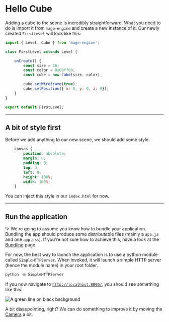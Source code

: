 # Hello Cube

Adding a cube to the scene is incredibly straightforward. What you need to do is import it from `mage-engine` and create a new instance of it. Our newly created `FirstLevel` will look like this:

```js
import { Level, Cube } from 'mage-engine';

class FirstLevel extends Level {

    onCreate() {
        const size = 10;
        const color = 0x00ff00;
        const cube = new Cube(size, color);

        cube.setWireframe(true);
        cube.setPosition({ x: 0, y: 0, z: 0});
    }
}

export default FirstLevel;
```

---

## A bit of style first

Before we add anything to our new scene, we should add some style.

```css
    canvas {
        position: absolute;
        margin: 0;
        padding: 0;
        top: 0;
        left: 0;
        height: 100%;
        width: 100%;
    }
```

You can inject this style in our `index.html` for now.

---

## Run the application

!> We're going to assume you know how to bundle your application. Bundling the app should produce some distributable files (mainly a `app.js` and one `app.css`). If you're not sure how to achieve this, have a look at the [Bundling](/engine/advanced/bundling.md) page.
  
For now, the best way to launch the application is to use a python module called `SimpleHTTPServer`. When invoked, it will launch a simple HTTP server (hence the module name) in your root folder.

```python
python -m SimpleHTTPServer
```

If you now navigate to [`http://localhost:8000/`](http://localhost:8000/), you should see something like this:

![A green line on black background](/img/first_scene.png "A green line on black background")

A bit disappointing, right? We can do something to improve it by moving the [Camera](/engine/getting-started/camera.md) a bit.
